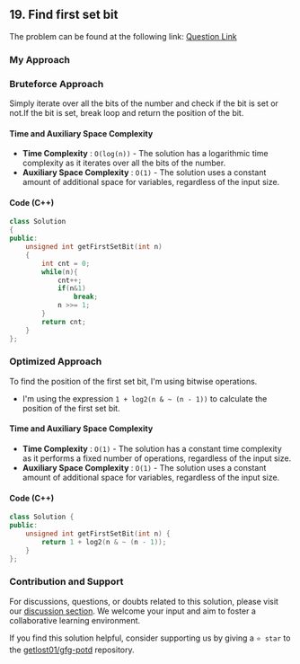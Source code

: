 ## 19. Find first set bit

The problem can be found at the following link: [Question Link](https://practice.geeksforgeeks.org/problems/find-first-set-bit-1587115620/1)

### My Approach

### Bruteforce Approach
Simply iterate over all the bits of the number and check if the bit is set or not.If the bit is set, break loop and return the position of the bit.

#### Time and Auxiliary Space Complexity
- **Time Complexity** : `O(log(n))` - The solution has a logarithmic time complexity as it iterates over all the bits of the number.
- **Auxiliary Space Complexity** : `O(1)` - The solution uses a constant amount of additional space for variables, regardless of the input size.

#### Code (C++)
```cpp
class Solution
{
public:
    unsigned int getFirstSetBit(int n)
    {
        int cnt = 0;
        while(n){
            cnt++;
            if(n&1)
                break;
            n >>= 1;
        }
        return cnt;
    }
};
```

### Optimized Approach
To find the position of the first set bit, I'm using bitwise operations.
- I'm using the expression `1 + log2(n & ~ (n - 1))` to calculate the position of the first set bit.

#### Time and Auxiliary Space Complexity

- **Time Complexity** : `O(1)` - The solution has a constant time complexity as it performs a fixed number of operations, regardless of the input size.
- **Auxiliary Space Complexity** : `O(1)` - The solution uses a constant amount of additional space for variables, regardless of the input size.

#### Code (C++)
```cpp
class Solution {
public:
    unsigned int getFirstSetBit(int n) {
        return 1 + log2(n & ~ (n - 1));
    }
};
```

### Contribution and Support

For discussions, questions, or doubts related to this solution, please visit our [discussion section](https://github.com/getlost01/gfg-potd/discussions). We welcome your input and aim to foster a collaborative learning environment.

If you find this solution helpful, consider supporting us by giving a `⭐ star` to the [getlost01/gfg-potd](https://github.com/getlost01/gfg-potd) repository.